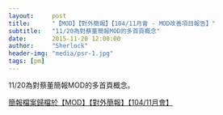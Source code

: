 ```yaml
---
layout:     post
title:      "【MOD】【對外簡報】【104/11月會 - MOD改善項目報告】"
subtitle:   "11/20為對蔡董簡報MOD的多首頁概念"
date:       2015-11-20 12:00:00
author:     "Sherlock"
header-img: "media/psr-1.jpg"
tags: [pm]
---
```

11/20為對蔡董簡報MOD的多首頁概念。


[簡報檔案歸檔於【MOD】【對外簡報】【104/11月會】](https://www.boxe.cht.com.tw/DbtbgH/Management/MOD/%E5%B0%8D%E5%A4%96%E7%B0%A1%E5%A0%B1/10411%E6%9C%88%E6%9C%83/MOD%E6%94%B9%E5%96%84%E9%A0%85%E7%9B%AE%E5%A0%B1%E5%91%8A1120%20_final%20_4.pdf?a=ZDQptg38rAc)

